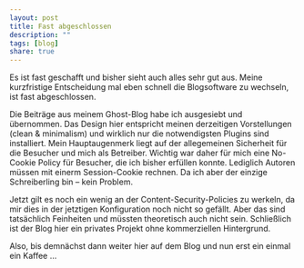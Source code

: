 ```yaml
---
layout: post
title: Fast abgeschlossen
description: ""
tags: [blog]
share: true
---
```

Es ist fast geschafft und bisher sieht auch alles sehr gut aus. Meine kurzfristige Entscheidung mal eben schnell die Blogsoftware zu wechseln, ist fast abgeschlossen.

Die Beiträge aus meinem Ghost-Blog habe ich ausgesiebt und übernommen. Das Design hier entspricht meinen derzeitigen Vorstellungen (clean & minimalism) und wirklich nur die notwendigsten Plugins sind installiert. Mein Hauptaugenmerk liegt auf der allegemeinen Sicherheit für die Besucher und mich als Betreiber. Wichtig war daher für mich eine No-Cookie Policy für Besucher, die ich bisher erfüllen konnte. Lediglich Autoren müssen mit einerm Session-Cookie rechnen. Da ich aber der einzige Schreiberling bin – kein Problem.

Jetzt gilt es noch ein wenig an der Content-Security-Policies zu werkeln, da mir dies in der jetztigen Konfiguration noch nicht so gefällt. Aber das sind tatsächlich Feinheiten und müssten theoretisch auch nicht sein. Schließlich ist der Blog hier ein privates Projekt ohne kommerziellen Hintergrund.

Also, bis demnächst dann weiter hier auf dem Blog und nun erst ein einmal ein Kaffee …